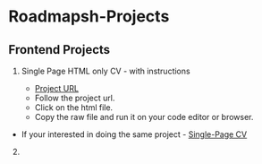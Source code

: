 # Roadmapsh-Projects

## Frontend Projects

1. Single Page HTML only CV - with instructions

   - [Project URL](https://github.com/stanleykikombo/Roadmapsh-Projects/tree/main/Frontend/singlePageCV)
   - Follow the project url.
   - Click on the html file.
   - Copy the raw file and run it on your code editor or browser.

-   If your interested in doing the same project - [Single-Page CV](https://roadmap.sh/projects/single-page-cv)

2. 
   

